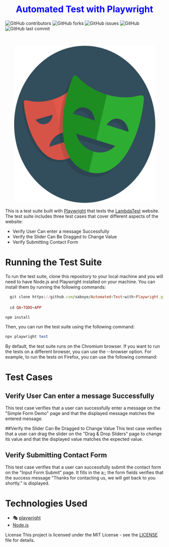 
<p align="justify">
<h1 align="center" style="color:blue;" id="heading"> Automated Test with Playwright </h1>
</p>

![GitHub contributors](https://img.shields.io/github/contributors/saboye/Automated-Test-with-Playwright?color=blue&logo=github&style=for-the-badge)
![GitHub forks](https://img.shields.io/github/forks/saboye/Automated-Test-with-Playwright?logo=github&style=for-the-badge)
![GitHub issues](https://img.shields.io/github/issues-raw/saboye/Automated-Test-with-Playwright?style=for-the-badge)
![GitHub](https://img.shields.io/github/license/saboye/Automated-Test-with-Playwright?label=license&style=for-the-badge)
![GitHub last commit](https://img.shields.io/github/last-commit/saboye/Automated-Test-with-Playwright?style=for-the-badge)




<!-- PROJECT LOGO -->
<br />
<p align="center">
  <a>
    <img src="./images/playwright.png" alt="Logo" width="450" height="500">
  </a>
</p>



This is a test suite built with [Playwright](https://playwright.dev/) that tests the [LambdaTest](https://www.lambdatest.com/selenium-playground/) website. The test suite includes three test cases that cover different aspects of the website:

- Verify User Can enter a message Successfully
- Verify the Slider Can Be Dragged to Change Value
- Verify Submitting Contact Form


# Running the Test Suite

To run the test suite,  clone this repository to your local machine and you will need to have Node.js and Playwright installed on your machine. You can install them by running the following commands:

```ruby
  git clone https://github.com/saboye/Automated-Test-with-Playwright.git
  
  cd QA-TODO-APP
```

```ruby
npm install

```

Then, you can run the test suite using the following command:

```ruby
npx playwright test
```

By default, the test suite runs on the Chromium browser. If you want to run the tests on a different browser, you can use the --browser option. For example, to run the tests on Firefox, you can use the following command:

# Test Cases
## Verify User Can enter a message Successfully
This test case verifies that a user can successfully enter a message on the "Simple Form Demo" page and that the displayed message matches the entered message.

##Verify the Slider Can Be Dragged to Change Value
This test case verifies that a user can drag the slider on the "Drag & Drop Sliders" page to change its value and that the displayed value matches the expected value.

## Verify Submitting Contact Form
This test case verifies that a user can successfully submit the contact form on the "Input Form Submit" page. It fills in the a;; the form fields  verifies that the success message "Thanks for contacting us, we will get back to you shortly." is displayed.


# Technologies Used 

- 🎭 [playwright](https://playwright.dev/) 
- [Node.js](https://nodejs.org/en)

License
This project is licensed under the MIT License - see the [LICENSE](https://github.com/saboye/Automated-Test-with-Playwright/blob/main/LICENSE) file for details.

